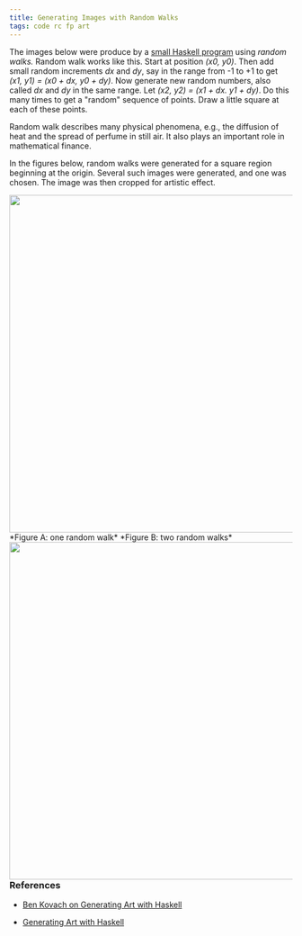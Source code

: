 ```yaml
---
title: Generating Images with Random Walks
tags: code rc fp art
---
```


The images below were produce by a [small Haskell program](https://github.com/jxxcarlson/genart-random-walk/tree/cloud) using *random walks.*  Random walk works like this.  Start at position *(x0, y0)*.
Then add small random increments *dx* and *dy*, say in the range from -1 to +1 to get
*(x1, y1) = (x0 + dx, y0 + dy)*.  Now generate new random numbers, also called
*dx* and *dy* in the same range.  Let *(x2, y2) = (x1 + dx. y1 + dy)*.  Do this
many times to get a "random" sequence of points.  Draw a little square at each of these
points.

Random walk describes many physical phenomena, e.g., the diffusion of heat and
the spread of perfume in still air.  It also plays an important role
in mathematical finance.

In the figures below, random walks were generated for a square region beginning
at the origin.  Several such images were generated, and one was chosen.  The image
was then cropped for artistic effect.


<img src="/img/random-red-rotated.jpg" width="600px" >
*Figure A: one random walk*


<img src="/img/random-walk-blue-violet-rotated.jpg" width="600px" style="float: left">
*Figure B: two random walks*




### References  

- [Ben Kovach on Generating Art with Haskell](https://www.kovach.me/posts/2018-03-07-generating-art.html)

- [Generating Art with Haskell](https://paytonturnage.com/writing/generating-art-with-haskell/)
